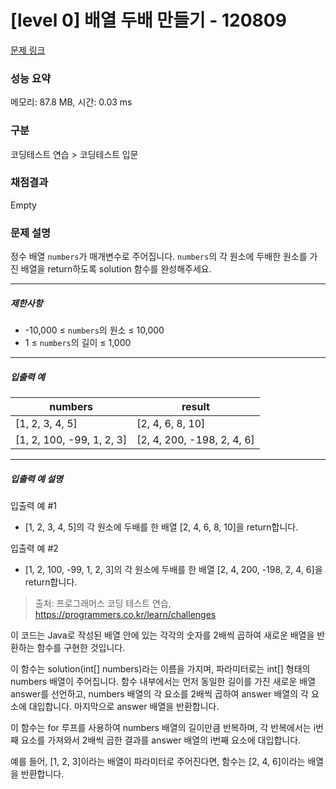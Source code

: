 # [level 0] 배열 두배 만들기 - 120809 

[문제 링크](https://school.programmers.co.kr/learn/courses/30/lessons/120809?language=java) 

### 성능 요약

메모리: 87.8 MB, 시간: 0.03 ms

### 구분

코딩테스트 연습 > 코딩테스트 입문

### 채점결과

Empty

### 문제 설명

<p>정수 배열 <code>numbers</code>가 매개변수로 주어집니다. <code>numbers</code>의 각 원소에 두배한 원소를 가진 배열을 return하도록 solution 함수를 완성해주세요.</p>

<hr>

<h5>제한사항</h5>

<ul>
<li>-10,000 ≤ <code>numbers</code>의 원소 ≤ 10,000</li>
<li>1 ≤ <code>numbers</code>의 길이 ≤ 1,000</li>
</ul>

<hr>

<h5>입출력 예</h5>
<table class="table">
        <thead><tr>
<th>numbers</th>
<th>result</th>
</tr>
</thead>
        <tbody><tr>
<td>[1, 2, 3, 4, 5]</td>
<td>[2, 4, 6, 8, 10]</td>
</tr>
<tr>
<td>[1, 2, 100, -99, 1, 2, 3]</td>
<td>[2, 4, 200, -198, 2, 4, 6]</td>
</tr>
</tbody>
      </table>
<hr>

<h5>입출력 예 설명</h5>

<p>입출력 예 #1</p>

<ul>
<li>[1, 2, 3, 4, 5]의 각 원소에 두배를 한 배열 [2, 4, 6, 8, 10]을 return합니다.</li>
</ul>

<p>입출력 예 #2</p>

<ul>
<li>[1, 2, 100, -99, 1, 2, 3]의 각 원소에 두배를 한 배열 [2, 4, 200, -198, 2, 4, 6]을 return합니다.</li>
</ul>


> 출처: 프로그래머스 코딩 테스트 연습, https://programmers.co.kr/learn/challenges

이 코드는 Java로 작성된 배열 안에 있는 각각의 숫자를 2배씩 곱하여 새로운 배열을 반환하는 함수를 구현한 것입니다.

이 함수는 solution(int[] numbers)라는 이름을 가지며, 파라미터로는 int[] 형태의 numbers 배열이 주어집니다. 
함수 내부에서는 먼저 동일한 길이를 가진 새로운 배열 answer를 선언하고, 
numbers 배열의 각 요소를 2배씩 곱하여 answer 배열의 각 요소에 대입합니다. 
마지막으로 answer 배열을 반환합니다.

이 함수는 for 루프를 사용하여 numbers 배열의 길이만큼 반복하며, 
각 반복에서는 i번째 요소를 가져와서 2배씩 곱한 결과를 answer 배열의 i번째 요소에 대입합니다.

예를 들어, [1, 2, 3]이라는 배열이 파라미터로 주어진다면, 
함수는 [2, 4, 6]이라는 배열을 반환합니다.
